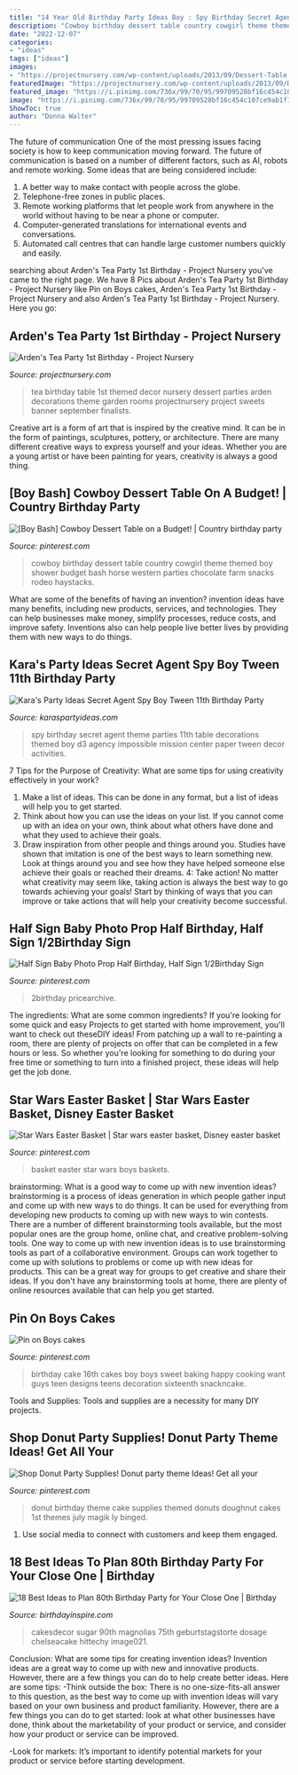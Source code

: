 ```yaml
---
title: "14 Year Old Birthday Party Ideas Boy : Spy Birthday Secret Agent Theme Parties 11th Table Decorations Themed Boy D3 Agency Impossible Mission Center Paper Tween Decor Activities"
description: "Cowboy birthday dessert table country cowgirl theme themed boy shower budget bash horse western parties chocolate farm snacks rodeo haystacks"
date: "2022-12-07"
categories:
- "ideas"
tags: ["ideas"]
images:
- "https://projectnursery.com/wp-content/uploads/2013/09/Dessert-Table.jpg"
featuredImage: "https://projectnursery.com/wp-content/uploads/2013/09/Dessert-Table.jpg"
featured_image: "https://i.pinimg.com/736x/99/70/95/99709528bf16c454c107ce9ab1f702d3.jpg"
image: "https://i.pinimg.com/736x/99/70/95/99709528bf16c454c107ce9ab1f702d3.jpg"
ShowToc: true
author: "Donna Walter"
---
```



The future of communication
One of the most pressing issues facing society is how to keep communication moving forward. The future of communication is based on a number of different factors, such as AI, robots and remote working. Some ideas that are being considered include: 
1. A better way to make contact with people across the globe. 
2. Telephone-free zones in public places. 
3. Remote working platforms that let people work from anywhere in the world without having to be near a phone or computer. 
4. Computer-generated translations for international events and conversations. 
5. Automated call centres that can handle large customer numbers quickly and easily.

	

		
searching about Arden&#039;s Tea Party 1st Birthday - Project Nursery you've came to the right page. We have 8 Pics about Arden&#039;s Tea Party 1st Birthday - Project Nursery like Pin on Boys cakes, Arden&#039;s Tea Party 1st Birthday - Project Nursery and also Arden&#039;s Tea Party 1st Birthday - Project Nursery. Here you go:
		
    
## Arden&#039;s Tea Party 1st Birthday - Project Nursery

<img loading=lazy src="https://projectnursery.com/wp-content/uploads/2013/09/Dessert-Table.jpg" onerror="this.onerror=null;this.src='https://tse1.mm.bing.net/th?id=OIP.x0nEHCbBXCh4ov12pa7sTwHaFi&amp;pid=15.1';" alt="Arden&#039;s Tea Party 1st Birthday - Project Nursery">

_Source: projectnursery.com_

>tea birthday table 1st themed decor nursery dessert parties arden decorations theme garden rooms projectnursery project sweets banner september finalists. 

	

Creative art is a form of art that is inspired by the creative mind. It can be in the form of paintings, sculptures, pottery, or architecture. There are many different creative ways to express yourself and your ideas. Whether you are a young artist or have been painting for years, creativity is always a good thing.

    
## [Boy Bash] Cowboy Dessert Table On A Budget! | Country Birthday Party

<img loading=lazy src="https://i.pinimg.com/736x/99/70/95/99709528bf16c454c107ce9ab1f702d3.jpg" onerror="this.onerror=null;this.src='https://tse1.mm.bing.net/th?id=OIP.bDdHxYvp3KgudVBh-DhAmAHaLH&amp;pid=15.1';" alt="[Boy Bash] Cowboy Dessert Table on a Budget! | Country birthday party">

_Source: pinterest.com_

>cowboy birthday dessert table country cowgirl theme themed boy shower budget bash horse western parties chocolate farm snacks rodeo haystacks. 

	

What are some of the benefits of having an invention?
invention ideas have many benefits, including new products, services, and technologies. They can help businesses make money, simplify processes, reduce costs, and improve safety. Inventions also can help people live better lives by providing them with new ways to do things.

    
## Kara&#039;s Party Ideas Secret Agent Spy Boy Tween 11th Birthday Party

<img loading=lazy src="https://www.karaspartyideas.com/wp-content/uploads/2013/04/eagle-view_600x1119.jpg" onerror="this.onerror=null;this.src='https://tse4.mm.bing.net/th?id=OIP.SkH_RCzV85XEJ6J8kgruGwHaN0&amp;pid=15.1';" alt="Kara&#039;s Party Ideas Secret Agent Spy Boy Tween 11th Birthday Party">

_Source: karaspartyideas.com_

>spy birthday secret agent theme parties 11th table decorations themed boy d3 agency impossible mission center paper tween decor activities. 

	

7 Tips for the Purpose of Creativity: What are some tips for using creativity effectively in your work?
1. Make a list of ideas. This can be done in any format, but a list of ideas will help you to get started.
2. Think about how you can use the ideas on your list. If you cannot come up with an idea on your own, think about what others have done and what they used to achieve their goals.
3. Draw inspiration from other people and things around you. Studies have shown that imitation is one of the best ways to learn something new. Look at things around you and see how they have helped someone else achieve their goals or reached their dreams.
4: Take action! No matter what creativity may seem like, taking action is always the best way to go towards achieving your goals! Start by thinking of ways that you can improve or take actions that will help your creativity become successful.

    
## Half Sign Baby Photo Prop Half Birthday, Half Sign 1/2Birthday Sign

<img loading=lazy src="https://i.pinimg.com/736x/ca/76/05/ca7605384ba8c28b224ea7c93d0df0a7.jpg" onerror="this.onerror=null;this.src='https://tse4.mm.bing.net/th?id=OIP.WgGa-UvZIvKLZSfeIjJpZwHaLH&amp;pid=15.1';" alt="Half Sign Baby Photo Prop Half Birthday, Half Sign 1/2Birthday Sign">

_Source: pinterest.com_

>2birthday pricearchive. 

	

The ingredients: What are some common ingredients?
If you're looking for some quick and easy Projects to get started with home improvement, you'll want to check out theseDIY ideas! From patching up a wall to re-painting a room, there are plenty of projects on offer that can be completed in a few hours or less. So whether you're looking for something to do during your free time or something to turn into a finished project, these ideas will help get the job done.

    
## Star Wars Easter Basket | Star Wars Easter Basket, Disney Easter Basket

<img loading=lazy src="https://i.pinimg.com/736x/70/15/7c/70157c980c437aca11d4e47e1d54bb6b--star-wars-easter-basket-easter-baskets.jpg" onerror="this.onerror=null;this.src='https://tse2.mm.bing.net/th?id=OIP.KlGdYdXwnGFiiKyCl6iwGwHaJ3&amp;pid=15.1';" alt="Star Wars Easter Basket | Star wars easter basket, Disney easter basket">

_Source: pinterest.com_

>basket easter star wars boys baskets. 

	

brainstorming: What is a good way to come up with new invention ideas?
brainstorming is a process of ideas generation in which people gather input and come up with new ways to do things. It can be used for everything from developing new products to coming up with new ways to win contests. There are a number of different brainstorming tools available, but the most popular ones are the group home, online chat, and creative problem-solving tools. 
One way to come up with new invention ideas is to use brainstorming tools as part of a collaborative environment. Groups can work together to come up with solutions to problems or come up with new ideas for products. This can be a great way for groups to get creative and share their ideas. If you don't have any brainstorming tools at home, there are plenty of online resources available that can help you get started.

    
## Pin On Boys Cakes

<img loading=lazy src="https://i.pinimg.com/736x/ba/c2/2f/bac22f00907c238a5a850dc8bf0a4d59--boy-th-birthday-birthday-cakes-for-boys.jpg" onerror="this.onerror=null;this.src='https://tse2.mm.bing.net/th?id=OIP.i2MjMgCVjh5h882Zy3mAAwHaLV&amp;pid=15.1';" alt="Pin on Boys cakes">

_Source: pinterest.com_

>birthday cake 16th cakes boy boys sweet baking happy cooking want guys teen designs teens decoration sixteenth snackncake. 

	

Tools and Supplies:
Tools and supplies are a necessity for many DIY projects.

    
## Shop Donut Party Supplies! Donut Party Theme Ideas! Get All Your

<img loading=lazy src="https://i.pinimg.com/736x/d2/c0/b6/d2c0b6fb839d48bc6aafc3af1e24620c.jpg" onerror="this.onerror=null;this.src='https://tse3.mm.bing.net/th?id=OIP.uwdH8v3gvr6nT7L8_gmgTQHaLG&amp;pid=15.1';" alt="Shop Donut Party Supplies! Donut party theme Ideas! Get all your">

_Source: pinterest.com_

>donut birthday theme cake supplies themed donuts doughnut cakes 1st themes july magik ly binged. 

	

1. Use social media to connect with customers and keep them engaged.

    
## 18 Best Ideas To Plan 80th Birthday Party For Your Close One | Birthday

<img loading=lazy src="https://birthdayinspire.com/wp-content/uploads/2016/05/clip_image021-3.jpg" onerror="this.onerror=null;this.src='https://tse1.mm.bing.net/th?id=OIP.S4_KW7JZZfcE_EnYk3uPWgHaK0&amp;pid=15.1';" alt="18 Best Ideas to Plan 80th Birthday Party for Your Close One | Birthday">

_Source: birthdayinspire.com_

>cakesdecor sugar 90th magnolias 75th geburtstagstorte dosage chelseacake hittechy image021. 

	

Conclusion: What are some tips for creating invention ideas?
Invention ideas are a great way to come up with new and innovative products. However, there are a few things you can do to help create better ideas. Here are some tips:
-Think outside the box: There is no one-size-fits-all answer to this question, as the best way to come up with invention ideas will vary based on your own business and product familiarity. However, there are a few things you can do to get started: look at what other businesses have done, think about the marketability of your product or service, and consider how your product or service can be improved.

-Look for markets: It’s important to identify potential markets for your product or service before starting development.

